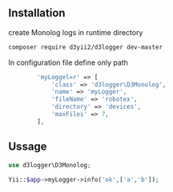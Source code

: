 ## Installation

create Monolog logs in runtime directory

```bash
composer require d3yii2/d3logger dev-master
```



In configuration file define only path
```php 
        'myLoggel=r' => [
            'class' => 'd3logger\D3Monolog',
            'name' => 'myLogger',
            'fileName' => 'robotex',
            'directory' => 'devices',
            'maxFiles' => 7,
        ],
```

## Ussage

```php 
use d3logger\D3Monolog;

Yii::$app->myLogger->info('ok',['a','b']);

```